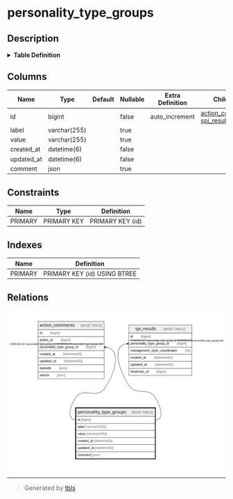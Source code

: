 # personality_type_groups

## Description

<details>
<summary><strong>Table Definition</strong></summary>

```sql
CREATE TABLE `personality_type_groups` (
  `id` bigint NOT NULL AUTO_INCREMENT,
  `label` varchar(255) COLLATE utf8mb4_bin DEFAULT NULL,
  `value` varchar(255) COLLATE utf8mb4_bin DEFAULT NULL,
  `created_at` datetime(6) NOT NULL,
  `updated_at` datetime(6) NOT NULL,
  `comment` json DEFAULT NULL,
  PRIMARY KEY (`id`)
) ENGINE=InnoDB AUTO_INCREMENT=[Redacted by tbls] DEFAULT CHARSET=utf8mb4 COLLATE=utf8mb4_bin
```

</details>

## Columns

| Name | Type | Default | Nullable | Extra Definition | Children | Parents | Comment |
| ---- | ---- | ------- | -------- | ---------------- | -------- | ------- | ------- |
| id | bigint |  | false | auto_increment | [action_comments](action_comments.md) [spi_results](spi_results.md) |  |  |
| label | varchar(255) |  | true |  |  |  |  |
| value | varchar(255) |  | true |  |  |  |  |
| created_at | datetime(6) |  | false |  |  |  |  |
| updated_at | datetime(6) |  | false |  |  |  |  |
| comment | json |  | true |  |  |  |  |

## Constraints

| Name | Type | Definition |
| ---- | ---- | ---------- |
| PRIMARY | PRIMARY KEY | PRIMARY KEY (id) |

## Indexes

| Name | Definition |
| ---- | ---------- |
| PRIMARY | PRIMARY KEY (id) USING BTREE |

## Relations

![er](personality_type_groups.svg)

---

> Generated by [tbls](https://github.com/k1LoW/tbls)
